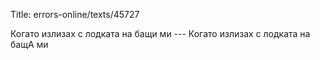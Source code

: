 Title: errors-online/texts/45727

Когато излизах с лодката на бащи ми --- Когато излизах с лодката на бащА ми
